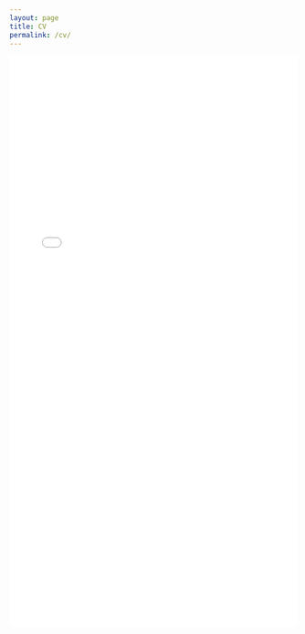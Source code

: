 ```yaml
---
layout: page
title: CV
permalink: /cv/
---
```


<iframe src="/assets/resume_jinkehe.pdf" class="gde-frame" style="height: 1000px; width: 100%; border: none;" scrolling="yes"></iframe>

<!-- {% include /assets/resume_jinkehe.html code="/assets/resume_jinkehe.pdf" width=100 height=800 %} -->


